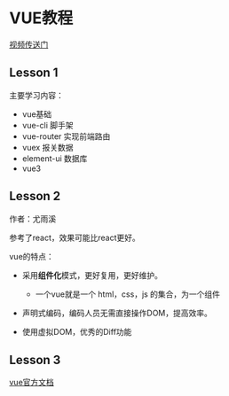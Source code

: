 # VUE教程

[视频传送门](https://www.bilibili.com/video/BV1Zy4y1K7SH/?spm_id_from=333.999.0.0&vd_source=10fdf5063f722f83a428e760f8daef7e)



## Lesson 1

主要学习内容：

- vue基础
- vue-cli 脚手架
- vue-router 实现前端路由
- vuex 报关数据
- element-ui 数据库
- vue3



## Lesson 2

作者：尤雨溪 

参考了react，效果可能比react更好。



vue的特点：

- 采用**组件化**模式，更好复用，更好维护。
  - 一个vue就是一个 html，css，js 的集合，为一个组件
- 声明式编码，编码人员无需直接操作DOM，提高效率。

- 使用虚拟DOM，优秀的Diff功能



## Lesson 3

[vue官方文档](https://cn.vuejs.org/)


























































































